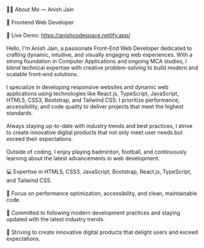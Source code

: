 👨‍💻 About Me — Anish Jain<br><br>
🚀 Frontend Web Developer<br><br>
🚀 Live Demo: https://anishcodespace.netlify.app/<br><br>
Hello, I'm Anish Jain, a passionate Front-End Web Developer dedicated to crafting dynamic, intuitive, and visually engaging web experiences. With a strong foundation in Computer Applications and ongoing MCA studies, I blend technical expertise with creative problem-solving to build modern and scalable front-end solutions.<br><br>
I specialize in developing responsive websites and dynamic web applications using technologies like React.js, TypeScript, JavaScript, HTML5, CSS3, Bootstrap, and Tailwind CSS. I prioritize performance, accessibility, and code quality to deliver projects that meet the highest standards.<br><br>
Always staying up-to-date with industry trends and best practices, I strive to create innovative digital products that not only meet user needs but exceed their expectations.<br><br>
Outside of coding, I enjoy playing badminton, football, and continuously learning about the latest advancements in web development.<br>
<br>
💻 Expertise in HTML5, CSS3, JavaScript, Bootstrap, React.js, TypeScript, and Tailwind CSS.<br>
<br>
🚀 Focus on performance optimization, accessibility, and clean, maintainable code.<br>
<br>
🌟 Committed to following modern development practices and staying updated with the latest industry trends.<br>
<br>
🎯 Striving to create innovative digital products that delight users and exceed expectations.<br>
